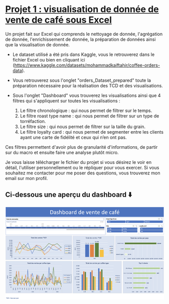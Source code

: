 # [Projet 1 : visualisation de donnée de vente de café sous Excel](https://github.com/yourikabala/Youri_DataAnalysis_projects/blob/00c99af6014ac16e0849589da6793ae290f4ae7e/coffeeOrdersData_Excel_dataviz_preparation_cleaning_project_YouriKABALA.xlsx)

Un projet fait sur Excel qui comprends le nettoyage de donnée, l'agrégation de donnée, l'enrichissement de donnée, la préparation de données ainsi que la visualisation de donnée.

* Le dataset utilisé a été pris dans Kaggle, vous le retrouverez dans le fichier Excel ou bien en cliquant ici (https://www.kaggle.com/datasets/mohammadkaiftahir/coffee-orders-data).
* Vous retrouverez sous l'onglet "orders_Dataset_prepared" toute la préparation nécessaire pour la réalisation des TCD et des visualisations.
* Sous l'onglet "Dashboard" vous trouverez les visualisations ainsi que 4 filtres qui s'appliquent sur toutes les visualisations :
  
  1. Le filtre chronologique : qui nous permet de filtrer sur le temps.
  2. Le filtre roast type name : qui nous permet de filtrer sur un type de torréfaction.
  3. Le filtre size : qui nous permet de filtrer sur la taille du grain.
  4. Le filtre loyalty card : qui nous permet de segmenter entre les clients ayant une carte de fidélité et ceux qui n’en ont pas.
 
Ces filtres permettent d'avoir plus de granularité d'informations, de partir sur du macro et ensuite faire une analyse plutôt micro.

Je vous laisse télécharger le fichier du projet si vous désirez le voir en détail, l'utiliser personnellement ou le répliquer pour vous exercer.
Si vous souhaitez me contacter pour me poser des questions, vous trouverez mon email sur mon profil.

## Ci-dessous une aperçu du dashboard ⬇️ 
![](Image/dashboard)




  
